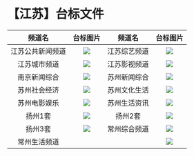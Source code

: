 # 【江苏】台标文件
|频道名|台标图片|频道名|台标图片|
|:---:|:---:|:---:|:---:|
|江苏公共新闻频道|<img src="https://github.com/atsushi444/iptv/blob/main/logo/other/Jiangsu1.png">|江苏综艺频道|<img src="https://github.com/atsushi444/iptv/blob/main/logo/other/Jiangsu3.png">|
|江苏城市频道|<img src="https://github.com/atsushi444/iptv/blob/main/logo/other/Jiangsu2.png">|江苏影视频道|<img src="https://github.com/atsushi444/iptv/blob/main/logo/other/Jiangsu4.png">|
|南京新闻综合|<img src="https://github.com/atsushi444/iptv/blob/main/logo/other/njxwzh.jpg">|苏州新闻综合|<img src="https://github.com/atsushi444/iptv/blob/main/logo/other/sz01.png">|
|苏州社会经济|<img src="https://github.com/atsushi444/iptv/blob/main/logo/other/sz02.png">|苏州文化生活|<img src="https://github.com/atsushi444/iptv/blob/main/logo/other/sz03.png">|
|苏州电影娱乐|<img src="https://github.com/atsushi444/iptv/blob/main/logo/other/sz04.png">|苏州生活资讯|<img src="https://github.com/atsushi444/iptv/blob/main/logo/other/sz05.png">|
|扬州1套|<img src="https://github.com/atsushi444/iptv/blob/main/logo/other/yz01.png">|扬州2套|<img src="https://github.com/atsushi444/iptv/blob/main/logo/other/yz02.png">|
|扬州3套|<img src="https://github.com/atsushi444/iptv/blob/main/logo/other/yz03.png">|常州综合频道|<img src="https://github.com/atsushi444/iptv/blob/main/logo/other/czxw.png">|
|常州生活频道|<img src="">||<img src="https://github.com/atsushi444/iptv/blob/main/logo/other/czsh.png">|


